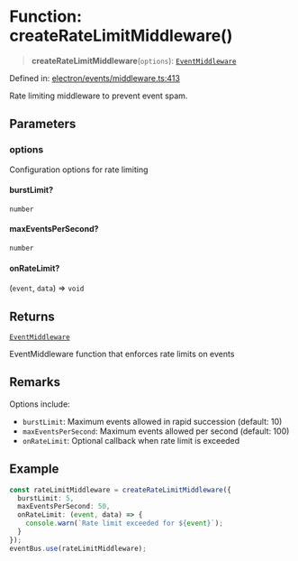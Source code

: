 # Function: createRateLimitMiddleware()

> **createRateLimitMiddleware**(`options`): [`EventMiddleware`](../../TypedEventBus/type-aliases/EventMiddleware.md)

Defined in: [electron/events/middleware.ts:413](https://github.com/Nick2bad4u/Uptime-Watcher/blob/3cce0c3b352c8390536ca3c7399ece50a05faf18/electron/events/middleware.ts#L413)

Rate limiting middleware to prevent event spam.

## Parameters

### options

Configuration options for rate limiting

#### burstLimit?

`number`

#### maxEventsPerSecond?

`number`

#### onRateLimit?

(`event`, `data`) => `void`

## Returns

[`EventMiddleware`](../../TypedEventBus/type-aliases/EventMiddleware.md)

EventMiddleware function that enforces rate limits on events

## Remarks

Options include:
- `burstLimit`: Maximum events allowed in rapid succession (default: 10)
- `maxEventsPerSecond`: Maximum events allowed per second (default: 100)
- `onRateLimit`: Optional callback when rate limit is exceeded

## Example

```typescript
const rateLimitMiddleware = createRateLimitMiddleware({
  burstLimit: 5,
  maxEventsPerSecond: 50,
  onRateLimit: (event, data) => {
    console.warn(`Rate limit exceeded for ${event}`);
  }
});
eventBus.use(rateLimitMiddleware);
```
